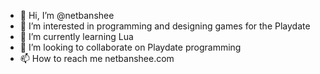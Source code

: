 - 👋 Hi, I’m @netbanshee
- 👀 I’m interested in programming and designing games for the Playdate
- 🌱 I’m currently learning Lua
- 💞️ I’m looking to collaborate on Playdate programming
- 📫 How to reach me netbanshee.com

<!---
netbanshee/netbanshee is a ✨ special ✨ repository because its `README.md` (this file) appears on your GitHub profile.
You can click the Preview link to take a look at your changes.
--->
